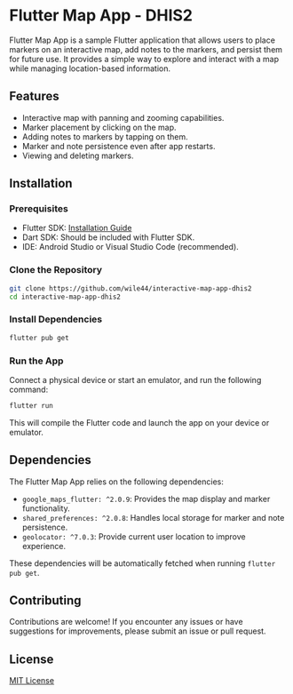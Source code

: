 # Flutter Map App - DHIS2

Flutter Map App is a sample Flutter application that allows users to place markers on an interactive map, add notes to the markers, and persist them for future use. It provides a simple way to explore and interact with a map while managing location-based information.

## Features

- Interactive map with panning and zooming capabilities.
- Marker placement by clicking on the map.
- Adding notes to markers by tapping on them.
- Marker and note persistence even after app restarts.
- Viewing and deleting markers.

## Installation

### Prerequisites

- Flutter SDK: [Installation Guide](https://flutter.dev/docs/get-started/install)
- Dart SDK: Should be included with Flutter SDK.
- IDE: Android Studio or Visual Studio Code (recommended).

### Clone the Repository

```bash
git clone https://github.com/wile44/interactive-map-app-dhis2
cd interactive-map-app-dhis2
````

### Install Dependencies

```bash
flutter pub get
```

### Run the App

Connect a physical device or start an emulator, and run the following command:

```bash
flutter run
```

This will compile the Flutter code and launch the app on your device or emulator.

## Dependencies

The Flutter Map App relies on the following dependencies:

- `google_maps_flutter: ^2.0.9`: Provides the map display and marker functionality.
- `shared_preferences: ^2.0.8`: Handles local storage for marker and note persistence.
- `geolocator: ^7.0.3`: Provide current user location to improve experience.

These dependencies will be automatically fetched when running `flutter pub get`.

## Contributing

Contributions are welcome! If you encounter any issues or have suggestions for improvements, please submit an issue or pull request.

## License

[MIT License](LICENSE)

                                                                           
